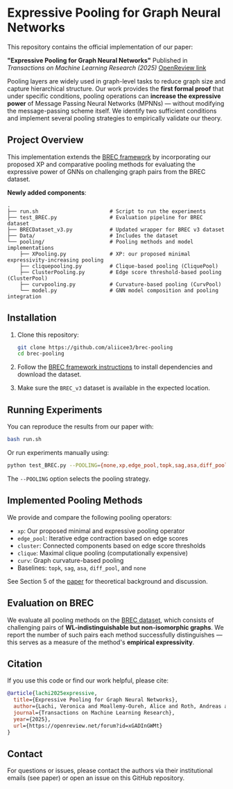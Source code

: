 # Expressive Pooling for Graph Neural Networks

This repository contains the official implementation of our paper:

**"Expressive Pooling for Graph Neural Networks"**
Published in *Transactions on Machine Learning Research (2025)*
[OpenReview link](https://openreview.net/forum?id=xGADInGWMt)

Pooling layers are widely used in graph-level tasks to reduce graph size and capture hierarchical structure. Our work provides the **first formal proof** that under specific conditions, pooling operations can **increase the expressive power** of Message Passing Neural Networks (MPNNs) — without modifying the message-passing scheme itself. We identify two sufficient conditions and implement several pooling strategies to empirically validate our theory.

## Project Overview

This implementation extends the [BREC framework](https://github.com/GraphPKU/BREC) by incorporating our proposed XP and comparative pooling methods for evaluating the expressive power of GNNs on challenging graph pairs from the BREC dataset.

**Newly added components**:

```
.
├── run.sh                       # Script to run the experiments
├── test_BREC.py                 # Evaluation pipeline for BREC dataset
├── BRECDataset_v3.py            # Updated wrapper for BREC v3 dataset
├── Data/                        # Includes the dataset
└── pooling/                     # Pooling methods and model implementations
    ├── XPooling.py              # XP: our proposed minimal expressivity-increasing pooling
    ├── cliquepooling.py         # Clique-based pooling (CliquePool)
    ├── ClusterPooling.py        # Edge score threshold-based pooling (ClusterPool)
    ├── curvpooling.py           # Curvature-based pooling (CurvPool)
    └── model.py                 # GNN model composition and pooling integration
```

## Installation

1. Clone this repository:
   ```bash
   git clone https://github.com/aliicee3/brec-pooling
   cd brec-pooling
   ```

2. Follow the [BREC framework instructions](https://github.com/GraphPKU/BREC) to install dependencies and download the dataset.

3. Make sure the `BREC_v3` dataset is available in the expected location.

## Running Experiments

You can reproduce the results from our paper with:

```bash
bash run.sh
```

Or run experiments manually using:

```bash
python test_BREC.py --POOLING={none,xp,edge_pool,topk,sag,asa,diff_pool,cluster,clique,curv} --dataset=BREC_v3
```

The `--POOLING` option selects the pooling strategy.

## Implemented Pooling Methods

We provide and compare the following pooling operators:

- `xp`: Our proposed minimal and expressive pooling operator
- `edge_pool`: Iterative edge contraction based on edge scores
- `cluster`: Connected components based on edge score thresholds
- `clique`: Maximal clique pooling (computationally expensive)
- `curv`: Graph curvature-based pooling
- Baselines: `topk`, `sag`, `asa`, `diff_pool`, and `none`

See Section 5 of the [paper](https://openreview.net/forum?id=xGADInGWMt) for theoretical background and discussion.

## Evaluation on BREC

We evaluate all pooling methods on the [BREC dataset](https://github.com/GraphPKU/BREC), which consists of challenging pairs of **WL-indistinguishable but non-isomorphic graphs**. We report the number of such pairs each method successfully distinguishes — this serves as a measure of the method's **empirical expressivity**.

## Citation

If you use this code or find our work helpful, please cite:

```bibtex
@article{lachi2025expressive,
  title={Expressive Pooling for Graph Neural Networks},
  author={Lachi, Veronica and Moallemy-Oureh, Alice and Roth, Andreas and Welke, Pascal},
  journal={Transactions on Machine Learning Research},
  year={2025},
  url={https://openreview.net/forum?id=xGADInGWMt}
}
```

## Contact

For questions or issues, please contact the authors via their institutional emails (see paper) or open an issue on this GitHub repository.
